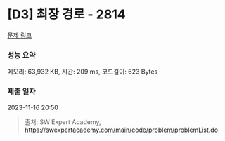 # [D3] 최장 경로 - 2814 

[문제 링크](https://swexpertacademy.com/main/code/problem/problemDetail.do?contestProbId=AV7GOPPaAeMDFAXB) 

### 성능 요약

메모리: 63,932 KB, 시간: 209 ms, 코드길이: 623 Bytes

### 제출 일자

2023-11-16 20:50



> 출처: SW Expert Academy, https://swexpertacademy.com/main/code/problem/problemList.do